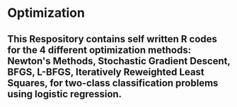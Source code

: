 # Optimization
## This Respository contains self written R codes for the 4 different optimization methods: Newton's Methods, Stochastic Gradient Descent, BFGS, L-BFGS, Iteratively Reweighted Least Squares, for two-class classification problems using logistic regression.
